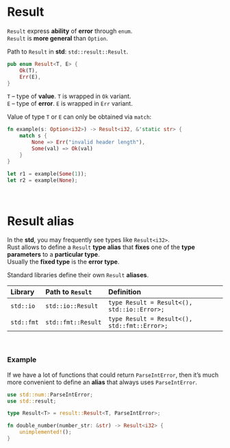 # Result
``Result`` express **ability** of **error** through ``enum``.<br>
``Result`` is **more general** than ``Option``. <br>

Path to ``Result`` in **std**: ``std::result::Result``.<br>

```Rust
pub enum Result<T, E> {
    Ok(T),
    Err(E),
}
```

``T`` – type of **value**. ``T`` is wrapped in ``Ok`` variant.<br>
``E`` – type of **error**. ``E`` is wrapped in ``Err`` variant.<br>

Value of type ``T`` or ``E`` can only be obtained via ``match``:
```Rust
fn example(s: Option<i32>) -> Result<i32, &'static str> {
    match s {
        None => Err("invalid header length"),
        Some(val) => Ok(val) 
    }
}

let r1 = example(Some(1));
let r2 = example(None);
```

<br>

# Result alias
In the **std**, you may frequently see types like ``Result<i32>``.<br>
Rust allows to define a ``Result`` **type alias** that **fixes** one of the **type parameters** to a **particular type**.<br>
Usually the **fixed type** is the **error type**.<br>

Standard libraries define their own ``Result`` **aliases**.<br>

|**Library**|**Path to** ``Result``|**Definition**|
|:----------|:---------------------|:-------------|
|``std::io``|``std::io::Result``|``type Result = Result<(), std::io::Error>;``|
|``std::fmt``|``std::fmt::Result``|``type Result = Result<(), std::fmt::Error>;``|

<br>

### Example
If we have a lot of functions that could return ``ParseIntError``, then it’s much more convenient to define an **alias** that always uses ``ParseIntError``.<br>

```Rust
use std::num::ParseIntError;
use std::result;

type Result<T> = result::Result<T, ParseIntError>;

fn double_number(number_str: &str) -> Result<i32> {
    unimplemented!();
}
```
